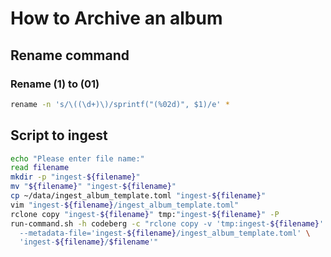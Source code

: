 # How to Archive an album
## Rename command

### Rename (1) to (01)
```bash
rename -n 's/\((\d+)\)/sprintf("(%02d)", $1)/e' *
```

## Script to ingest

```bash
echo "Please enter file name:"
read filename
mkdir -p "ingest-${filename}"
mv "${filename}" "ingest-${filename}"
cp ~/data/ingest_album_template.toml "ingest-${filename}"
vim "ingest-${filename}/ingest_album_template.toml"
rclone copy "ingest-${filename}" tmp:"ingest-${filename}" -P
run-command.sh -h codeberg -c "rclone copy -v 'tmp:ingest-${filename}' './ingest-${filename}' && time esperoj ingest_album \
  --metadata-file='ingest-${filename}/ingest_album_template.toml' \
  'ingest-${filename}/$filename'"
```
